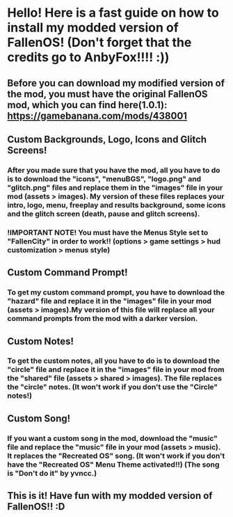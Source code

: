# Hello! Here is a fast guide on how to install my modded version of FallenOS! (Don't forget that the credits go to AnbyFox!!!! :))
## Before you can download my modified version of the mod, you must have the original FallenOS mod, which you can find here(1.0.1): https://gamebanana.com/mods/438001

## Custom Backgrounds, Logo, Icons and Glitch Screens!
### After you made sure that you have the mod, all you have to do is to download the "icons", "menuBGS", "logo.png" and "glitch.png" files and replace them in the "images" file in your mod (assets > images). My version of these files replaces your intro, logo, menu, freeplay and results background, some icons and the glitch screen (death, pause and glitch screens).
### !IMPORTANT NOTE! You must have the Menus Style set to "FallenCity" in order to work!! (options > game settings > hud customization > menus style)

## Custom Command Prompt!
### To get my custom command prompt, you have to download the "hazard" file and replace it in the "images" file in your mod (assets > images).My version of this file will replace all your command prompts from the mod with a darker version.

## Custom Notes!
### To get the custom notes, all you have to do is to download the "circle" file and replace it in the "images" file in your mod from the "shared" file (assets > shared > images). The file replaces the "circle" notes. (It won't work if you don't use the "Circle" notes!)

## Custom Song!
### If you want a custom song in the mod, download the "music" file and replace the "music" file in your mod (assets > music). It replaces the "Recreated OS" song. (It won't work if you don't have the "Recreated OS" Menu Theme activated!!) (The song is "Don't do it" by yvncc.)

## This is it! Have fun with my modded version of FallenOS!! :D
